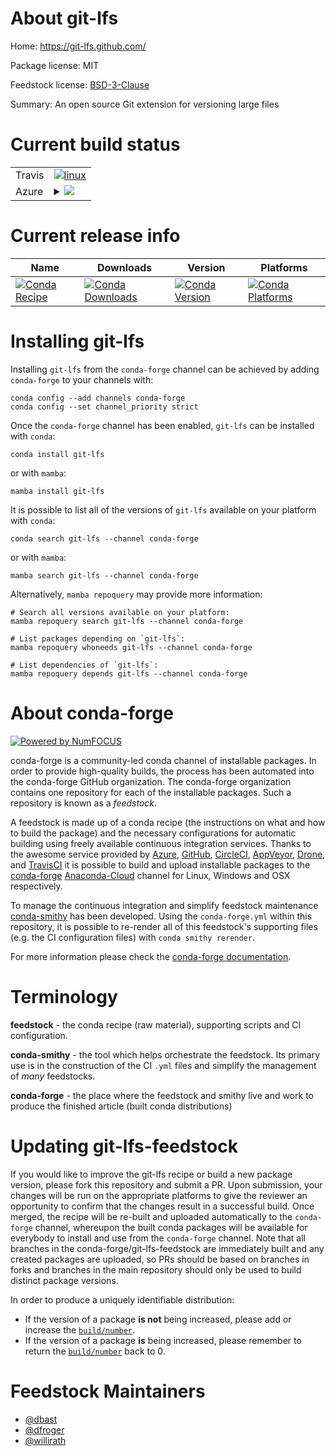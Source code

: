 About git-lfs
=============

Home: https://git-lfs.github.com/

Package license: MIT

Feedstock license: [BSD-3-Clause](https://github.com/conda-forge/git-lfs-feedstock/blob/main/LICENSE.txt)

Summary: An open source Git extension for versioning large files

Current build status
====================


<table><tr>
    <td>Travis</td>
    <td>
      <a href="https://app.travis-ci.com/conda-forge/git-lfs-feedstock">
        <img alt="linux" src="https://img.shields.io/travis/com/conda-forge/git-lfs-feedstock/main.svg?label=Linux">
      </a>
    </td>
  </tr>
    
  <tr>
    <td>Azure</td>
    <td>
      <details>
        <summary>
          <a href="https://dev.azure.com/conda-forge/feedstock-builds/_build/latest?definitionId=4530&branchName=main">
            <img src="https://dev.azure.com/conda-forge/feedstock-builds/_apis/build/status/git-lfs-feedstock?branchName=main">
          </a>
        </summary>
        <table>
          <thead><tr><th>Variant</th><th>Status</th></tr></thead>
          <tbody><tr>
              <td>linux_64</td>
              <td>
                <a href="https://dev.azure.com/conda-forge/feedstock-builds/_build/latest?definitionId=4530&branchName=main">
                  <img src="https://dev.azure.com/conda-forge/feedstock-builds/_apis/build/status/git-lfs-feedstock?branchName=main&jobName=linux&configuration=linux%20linux_64_" alt="variant">
                </a>
              </td>
            </tr><tr>
              <td>linux_aarch64</td>
              <td>
                <a href="https://dev.azure.com/conda-forge/feedstock-builds/_build/latest?definitionId=4530&branchName=main">
                  <img src="https://dev.azure.com/conda-forge/feedstock-builds/_apis/build/status/git-lfs-feedstock?branchName=main&jobName=linux&configuration=linux%20linux_aarch64_" alt="variant">
                </a>
              </td>
            </tr><tr>
              <td>linux_ppc64le</td>
              <td>
                <a href="https://dev.azure.com/conda-forge/feedstock-builds/_build/latest?definitionId=4530&branchName=main">
                  <img src="https://dev.azure.com/conda-forge/feedstock-builds/_apis/build/status/git-lfs-feedstock?branchName=main&jobName=linux&configuration=linux%20linux_ppc64le_" alt="variant">
                </a>
              </td>
            </tr><tr>
              <td>osx_64</td>
              <td>
                <a href="https://dev.azure.com/conda-forge/feedstock-builds/_build/latest?definitionId=4530&branchName=main">
                  <img src="https://dev.azure.com/conda-forge/feedstock-builds/_apis/build/status/git-lfs-feedstock?branchName=main&jobName=osx&configuration=osx%20osx_64_" alt="variant">
                </a>
              </td>
            </tr><tr>
              <td>osx_arm64</td>
              <td>
                <a href="https://dev.azure.com/conda-forge/feedstock-builds/_build/latest?definitionId=4530&branchName=main">
                  <img src="https://dev.azure.com/conda-forge/feedstock-builds/_apis/build/status/git-lfs-feedstock?branchName=main&jobName=osx&configuration=osx%20osx_arm64_" alt="variant">
                </a>
              </td>
            </tr><tr>
              <td>win_64</td>
              <td>
                <a href="https://dev.azure.com/conda-forge/feedstock-builds/_build/latest?definitionId=4530&branchName=main">
                  <img src="https://dev.azure.com/conda-forge/feedstock-builds/_apis/build/status/git-lfs-feedstock?branchName=main&jobName=win&configuration=win%20win_64_" alt="variant">
                </a>
              </td>
            </tr>
          </tbody>
        </table>
      </details>
    </td>
  </tr>
</table>

Current release info
====================

| Name | Downloads | Version | Platforms |
| --- | --- | --- | --- |
| [![Conda Recipe](https://img.shields.io/badge/recipe-git--lfs-green.svg)](https://anaconda.org/conda-forge/git-lfs) | [![Conda Downloads](https://img.shields.io/conda/dn/conda-forge/git-lfs.svg)](https://anaconda.org/conda-forge/git-lfs) | [![Conda Version](https://img.shields.io/conda/vn/conda-forge/git-lfs.svg)](https://anaconda.org/conda-forge/git-lfs) | [![Conda Platforms](https://img.shields.io/conda/pn/conda-forge/git-lfs.svg)](https://anaconda.org/conda-forge/git-lfs) |

Installing git-lfs
==================

Installing `git-lfs` from the `conda-forge` channel can be achieved by adding `conda-forge` to your channels with:

```
conda config --add channels conda-forge
conda config --set channel_priority strict
```

Once the `conda-forge` channel has been enabled, `git-lfs` can be installed with `conda`:

```
conda install git-lfs
```

or with `mamba`:

```
mamba install git-lfs
```

It is possible to list all of the versions of `git-lfs` available on your platform with `conda`:

```
conda search git-lfs --channel conda-forge
```

or with `mamba`:

```
mamba search git-lfs --channel conda-forge
```

Alternatively, `mamba repoquery` may provide more information:

```
# Search all versions available on your platform:
mamba repoquery search git-lfs --channel conda-forge

# List packages depending on `git-lfs`:
mamba repoquery whoneeds git-lfs --channel conda-forge

# List dependencies of `git-lfs`:
mamba repoquery depends git-lfs --channel conda-forge
```


About conda-forge
=================

[![Powered by
NumFOCUS](https://img.shields.io/badge/powered%20by-NumFOCUS-orange.svg?style=flat&colorA=E1523D&colorB=007D8A)](https://numfocus.org)

conda-forge is a community-led conda channel of installable packages.
In order to provide high-quality builds, the process has been automated into the
conda-forge GitHub organization. The conda-forge organization contains one repository
for each of the installable packages. Such a repository is known as a *feedstock*.

A feedstock is made up of a conda recipe (the instructions on what and how to build
the package) and the necessary configurations for automatic building using freely
available continuous integration services. Thanks to the awesome service provided by
[Azure](https://azure.microsoft.com/en-us/services/devops/), [GitHub](https://github.com/),
[CircleCI](https://circleci.com/), [AppVeyor](https://www.appveyor.com/),
[Drone](https://cloud.drone.io/welcome), and [TravisCI](https://travis-ci.com/)
it is possible to build and upload installable packages to the
[conda-forge](https://anaconda.org/conda-forge) [Anaconda-Cloud](https://anaconda.org/)
channel for Linux, Windows and OSX respectively.

To manage the continuous integration and simplify feedstock maintenance
[conda-smithy](https://github.com/conda-forge/conda-smithy) has been developed.
Using the ``conda-forge.yml`` within this repository, it is possible to re-render all of
this feedstock's supporting files (e.g. the CI configuration files) with ``conda smithy rerender``.

For more information please check the [conda-forge documentation](https://conda-forge.org/docs/).

Terminology
===========

**feedstock** - the conda recipe (raw material), supporting scripts and CI configuration.

**conda-smithy** - the tool which helps orchestrate the feedstock.
                   Its primary use is in the construction of the CI ``.yml`` files
                   and simplify the management of *many* feedstocks.

**conda-forge** - the place where the feedstock and smithy live and work to
                  produce the finished article (built conda distributions)


Updating git-lfs-feedstock
==========================

If you would like to improve the git-lfs recipe or build a new
package version, please fork this repository and submit a PR. Upon submission,
your changes will be run on the appropriate platforms to give the reviewer an
opportunity to confirm that the changes result in a successful build. Once
merged, the recipe will be re-built and uploaded automatically to the
`conda-forge` channel, whereupon the built conda packages will be available for
everybody to install and use from the `conda-forge` channel.
Note that all branches in the conda-forge/git-lfs-feedstock are
immediately built and any created packages are uploaded, so PRs should be based
on branches in forks and branches in the main repository should only be used to
build distinct package versions.

In order to produce a uniquely identifiable distribution:
 * If the version of a package **is not** being increased, please add or increase
   the [``build/number``](https://docs.conda.io/projects/conda-build/en/latest/resources/define-metadata.html#build-number-and-string).
 * If the version of a package **is** being increased, please remember to return
   the [``build/number``](https://docs.conda.io/projects/conda-build/en/latest/resources/define-metadata.html#build-number-and-string)
   back to 0.

Feedstock Maintainers
=====================

* [@dbast](https://github.com/dbast/)
* [@dfroger](https://github.com/dfroger/)
* [@willirath](https://github.com/willirath/)

